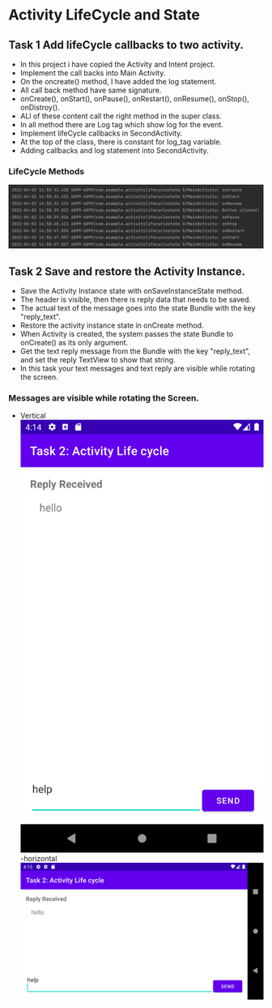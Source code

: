 # Activity LifeCycle and State
## Task 1 Add lifeCycle callbacks to two activity.
- In this project i have copied the Activity and Intent project.
- Implement the call backs into Main Activity.
- On the oncreate() method, I have added the log statement.
- All call back method have same signature.
- onCreate(), onStart(), onPause(), onRestart(), onResume(), onStop(), onDistroy().
- ALl of these content call the right method in the super class.
- In all method there are Log tag which show log for the event.
- Implement lifeCycle callbacks in SecondActivity.
- At the top of the class, there is constant for log_tag variable.
- Adding callbacks and log statement into SecondActivity.
### LifeCycle Methods
![alt text](LiceCycle.JPG)

## Task 2 Save and restore the Activity Instance.
- Save the Activity Instance state with onSaveInstanceState method.
- The header is visible, then there is reply data that needs to be saved.
- The actual text of the message goes into the state Bundle with the key "reply_text".
- Restore the activity instance state in onCreate method.
- When Activity is created, the system passes the state Bundle to onCreate() as its only argument.
- Get the text reply message from the Bundle with the key "reply_text", and set the reply TextView to show that string.
- In this task your text messages and text reply are visible while rotating the screen.

### Messages are visible while rotating the Screen.
- Vertical
![alt text](s1.png)
-horizontal
![alt text](s2.png)

